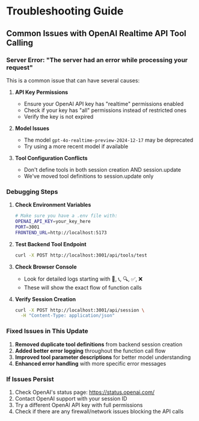 # Troubleshooting Guide

## Common Issues with OpenAI Realtime API Tool Calling

### Server Error: "The server had an error while processing your request"

This is a common issue that can have several causes:

1. **API Key Permissions**

   - Ensure your OpenAI API key has "realtime" permissions enabled
   - Check if your key has "all" permissions instead of restricted ones
   - Verify the key is not expired

2. **Model Issues**

   - The model `gpt-4o-realtime-preview-2024-12-17` may be deprecated
   - Try using a more recent model if available

3. **Tool Configuration Conflicts**
   - Don't define tools in both session creation AND session.update
   - We've moved tool definitions to session.update only

### Debugging Steps

1. **Check Environment Variables**

   ```bash
   # Make sure you have a .env file with:
   OPENAI_API_KEY=your_key_here
   PORT=3001
   FRONTEND_URL=http://localhost:5173
   ```

2. **Test Backend Tool Endpoint**

   ```bash
   curl -X POST http://localhost:3001/api/tools/test
   ```

3. **Check Browser Console**

   - Look for detailed logs starting with 📨, 📞, 🔍, ✅, ❌
   - These will show the exact flow of function calls

4. **Verify Session Creation**
   ```bash
   curl -X POST http://localhost:3001/api/session \
     -H "Content-Type: application/json"
   ```

### Fixed Issues in This Update

1. **Removed duplicate tool definitions** from backend session creation
2. **Added better error logging** throughout the function call flow
3. **Improved tool parameter descriptions** for better model understanding
4. **Enhanced error handling** with more specific error messages

### If Issues Persist

1. Check OpenAI's status page: https://status.openai.com/
2. Contact OpenAI support with your session ID
3. Try a different OpenAI API key with full permissions
4. Check if there are any firewall/network issues blocking the API calls
